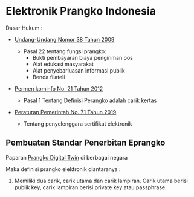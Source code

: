 # Elektronik Prangko Indonesia

Dasar Hukum :
* [Undang-Undang Nomor 38 Tahun 2009](./dh/UUNomor38Tahun2009.pdf)
  * Pasal 22 tentang fungsi prangko:
    * Bukti pembayaran biaya pengiriman pos
    * Alat edukasi masyarakat
    * Alat penyebarluasan informasi publik
    * Benda filateli
* [Permen kominfo No. 21 Tahun 2012](./dh/PermenkominfoNo21Tahun2012.pdf)
  * Pasal 1 Tentang Definisi Perangko adalah carik kertas

* [Peraturan Pemerintah No. 71 Tahun 2019](./dh/71TAHUN2019PP.pdf)
  * Tentang penyelenggara sertifikat elektronik

## Pembuatan Standar Penerbitan Eprangko

Paparan [Prangko Digital Twin](./ppt/DigitalTwinPrangko.pdf) di berbagai negara

Maka definisi prangko elektronik diantaranya :

1. Memiliki dua carik, carik utama dan carik lampiran. Carik utama berisi publik key, carik lampiran berisi private key atau passphrase.

